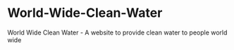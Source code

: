 # World-Wide-Clean-Water
World Wide Clean Water - A website to provide clean water to people world wide
